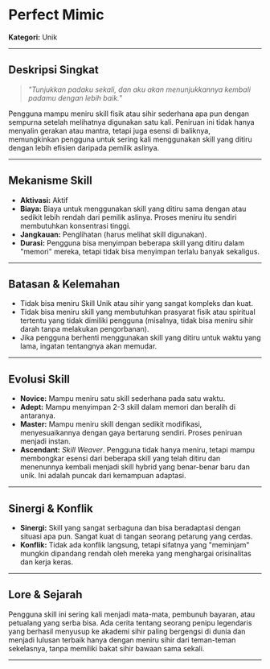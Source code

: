 # Perfect Mimic

**Kategori:** Unik

---

## Deskripsi Singkat
> *"Tunjukkan padaku sekali, dan aku akan menunjukkannya kembali padamu dengan lebih baik."*

Pengguna mampu meniru skill fisik atau sihir sederhana apa pun dengan sempurna setelah melihatnya digunakan satu kali. Peniruan ini tidak hanya menyalin gerakan atau mantra, tetapi juga esensi di baliknya, memungkinkan pengguna untuk sering kali menggunakan skill yang ditiru dengan lebih efisien daripada pemilik aslinya.

---

## Mekanisme Skill
*   **Aktivasi:** Aktif
*   **Biaya:** Biaya untuk menggunakan skill yang ditiru sama dengan atau sedikit lebih rendah dari pemilik aslinya. Proses meniru itu sendiri membutuhkan konsentrasi tinggi.
*   **Jangkauan:** Penglihatan (harus melihat skill digunakan).
*   **Durasi:** Pengguna bisa menyimpan beberapa skill yang ditiru dalam "memori" mereka, tetapi tidak bisa menyimpan terlalu banyak sekaligus.

---

## Batasan & Kelemahan
*   Tidak bisa meniru Skill Unik atau sihir yang sangat kompleks dan kuat.
*   Tidak bisa meniru skill yang membutuhkan prasyarat fisik atau spiritual tertentu yang tidak dimiliki pengguna (misalnya, tidak bisa meniru sihir darah tanpa melakukan pengorbanan).
*   Jika pengguna berhenti menggunakan skill yang ditiru untuk waktu yang lama, ingatan tentangnya akan memudar.

---

## Evolusi Skill
*   **Novice:** Mampu meniru satu skill sederhana pada satu waktu.
*   **Adept:** Mampu menyimpan 2-3 skill dalam memori dan beralih di antaranya.
*   **Master:** Mampu meniru skill dengan sedikit modifikasi, menyesuaikannya dengan gaya bertarung sendiri. Proses peniruan menjadi instan.
*   **Ascendant:** *Skill Weaver*. Pengguna tidak hanya meniru, tetapi mampu membongkar esensi dari beberapa skill yang telah ditiru dan menenunnya kembali menjadi skill hybrid yang benar-benar baru dan unik. Ini adalah puncak dari kemampuan adaptasi.

---

## Sinergi & Konflik
*   **Sinergi:** Skill yang sangat serbaguna dan bisa beradaptasi dengan situasi apa pun. Sangat kuat di tangan seorang petarung yang cerdas.
*   **Konflik:** Tidak ada konflik langsung, tetapi sifatnya yang "meminjam" mungkin dipandang rendah oleh mereka yang menghargai orisinalitas dan kerja keras.

---

## Lore & Sejarah
Pengguna skill ini sering kali menjadi mata-mata, pembunuh bayaran, atau petualang yang serba bisa. Ada cerita tentang seorang penipu legendaris yang berhasil menyusup ke akademi sihir paling bergengsi di dunia dan menjadi lulusan terbaik hanya dengan meniru sihir dari teman-teman sekelasnya, tanpa memiliki bakat sihir bawaan sama sekali.

---
